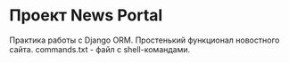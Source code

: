 # Проект News Portal

Практика работы с Django ORM. Простенький функционал новостного сайта.
commands.txt - файл с shell-командами.

